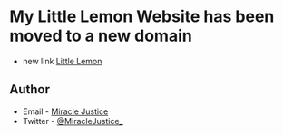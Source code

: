 # My Little Lemon Website has been moved to a new domain

- new link [Little Lemon](https://mj-little-lemon.netlify.app/)

## Author


- Email - [Miracle Justice](mailto:miracleosemudiahen@hotmail.com)
- Twitter - [@MiracleJustice_](https://x.com/MiracleJustice_)